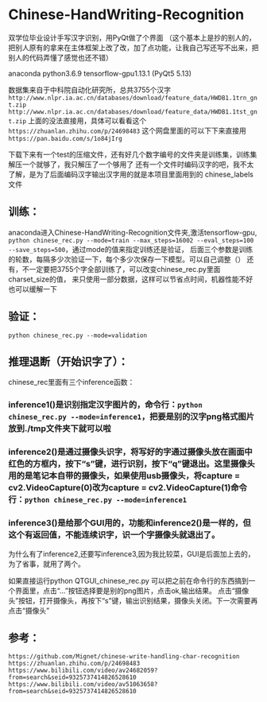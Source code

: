 # Chinese-HandWriting-Recognition
双学位毕业设计手写汉字识别，用PyQt做了个界面
（这个基本上是抄的别人的，把别人原有的拿来在主体框架上改了改，加了点功能，让我自己写还写不出来，把别人的代码弄懂了感觉也还不错）

anaconda python3.6.9 tensorflow-gpu1.13.1 (PyQt5 5.13)

数据集来自于中科院自动化研究所，总共3755个汉字
``http://www.nlpr.ia.ac.cn/databases/download/feature_data/HWDB1.1trn_gnt.zip``
``http://www.nlpr.ia.ac.cn/databases/download/feature_data/HWDB1.1tst_gnt.zip``
上面的没法直接用，具体可以看看这个``https://zhuanlan.zhihu.com/p/24698483``
这个网盘里面的可以下下来直接用``https://pan.baidu.com/s/1o84jIrg ``

下载下来有一个test的压缩文件，还有好几个数字编号的文件夹是训练集，训练集解压一个就够了，我只解压了一个够用了
还有一个文件时编码汉字的吧，我不太了解，是为了后面编码汉字输出汉字用的就是本项目里面用到的 chinese_labels文件

##  训练：
anaconda进入Chinese-HandWriting-Recognition文件夹,激活tensorflow-gpu, 
``python chinese_rec.py --mode=train --max_steps=16002 --eval_steps=100 --save_steps=500``，通过mode的值来指定训练还是验证，
后面三个参数是训练的轮数，每隔多少次验证一下，每个多少次保存一下模型。可以自己调整（） 
还有，不一定要把3755个字全部训练了，可以改变chinese_rec.py里面charset_size的值， 
来只使用一部分数据，这样可以节省点时间，机器性能不好也可以缓解一下

## 验证：
``python chinese_rec.py --mode=validation``

## 推理退断（开始识字了）：
chinese_rec里面有三个inference函数：

### inference1()是识别指定汉字图片的，命令行：``python chinese_rec.py --mode=inference1``，把要是别的汉字png格式图片放到./tmp文件夹下就可以啦

### inference2()是通过摄像头识字，将写好的字通过摄像头放在画面中红色的方框内，按下“s”键，进行识别，按下“q”键退出。这里摄像头用的是笔记本自带的摄像头，如果使用usb摄像头，将capture = cv2.VideoCapture(0)改为capture = cv2.VideoCapture(1)命令行：``python chinese_rec.py --mode=inference1``
  
### inference3()是给那个GUI用的，功能和inference2()是一样的，但这个有返回值，不能连续识字，识一个字摄像头就退出了。

为什么有了inference2,还要写inference3,因为我比较菜，GUI是后面加上去的，为了省事，就用了两个。

如果直接运行python QTGUI_chinese_rec.py 可以把之前在命令行的东西搞到一个界面里，点击“...”按钮选择要是别的png图片，点击ok,输出结果。
点击“摄像头”按钮，打开摄像头，再按下“s”键，输出识别结果，摄像头关闭。下一次需要再点击“摄像头”

## 参考：
``https://github.com/Mignet/chinese-write-handling-char-recognition``
``https://zhuanlan.zhihu.com/p/24698483``
``https://www.bilibili.com/video/av24682059?from=search&seid=9325737414826528610``
``https://www.bilibili.com/video/av51063658?from=search&seid=9325737414826528610``
